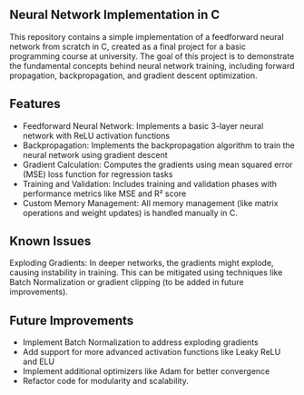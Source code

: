 ## Neural Network Implementation in C

This repository contains a simple implementation of a feedforward neural network from scratch in C, created as a final project for a basic programming course at university.
The goal of this project is to demonstrate the fundamental concepts behind neural network training, including forward propagation, backpropagation, and gradient descent optimization.

## Features

- Feedforward Neural Network: Implements a basic 3-layer neural network with ReLU activation functions
- Backpropagation: Implements the backpropagation algorithm to train the neural network using gradient descent
- Gradient Calculation: Computes the gradients using mean squared error (MSE) loss function for regression tasks
- Training and Validation: Includes training and validation phases with performance metrics like MSE and R² score
- Custom Memory Management: All memory management (like matrix operations and weight updates) is handled manually in C.

## Known Issues

Exploding Gradients: In deeper networks, the gradients might explode, causing instability in training. This can be mitigated using techniques like Batch Normalization or gradient clipping (to be added in future improvements).

## Future Improvements

- Implement Batch Normalization to address exploding gradients
- Add support for more advanced activation functions like Leaky ReLU and ELU
- Implement additional optimizers like Adam for better convergence
- Refactor code for modularity and scalability.
